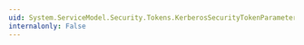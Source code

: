 ```yaml
---
uid: System.ServiceModel.Security.Tokens.KerberosSecurityTokenParameters.HasAsymmetricKey
internalonly: False
---
```

